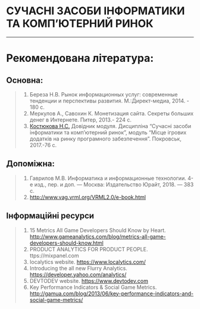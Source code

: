 # **СУЧАСНІ ЗАСОБИ ІНФОРМАТИКИ ТА КОМП’ЮТЕРНИЙ РИНОК**
***
# Рекомендована література:
## Основна:
>1.	Береза Н.В. Рынок информационных услуг: современные тенденции и перспективы развития. М.:Директ-медиа, 2014. - 180 с.
>2.	Меркулов А., Савохин К. Монетизация сайта. Секреты больших денег в Интернете. Питер, 2013.- 224 с.
>3.	[Костюкова Н.С.](/05_LIT/Modulo_Game_Market.pdf) Довідник модуля. Дисципліна “Сучасні засоби інформатики та комп’ютерний ринок”, модуль “Місце ігрових додатків на ринку програмного забезпечення”. Покровськ, 2017.-76 с.

## Допоміжна:
>1.	Гаврилов М.В. Информатика и информационные технологии.  4-е изд., пер. и доп. — Москва: Издательство Юрайт, 2018. — 383 с.
>2.	http://www.vag.vrml.org/VRML2.0/e-book.html

## Інформаційні ресурси
>1.	15 Metrics All Game Developers Should Know by Heart. http://www.gameanalytics.com/blog/metrics-all-game-developers-should-know.html
>2.	PRODUCT ANALYTICS FOR PRODUCT PEOPLE. ttps://mixpanel.com
>3.	localytics website. https://www.localytics.com/
>4.	Introducing the all new Flurry Analytics. https://developer.yahoo.com/analytics/
>5.	DEVTODEV website. https://www.devtodev.com
>6.	Key Performance Indicators & Social Game Metrics. http://gamua.com/blog/2013/06/key-performance-indicators-and-social-game-metrics/

